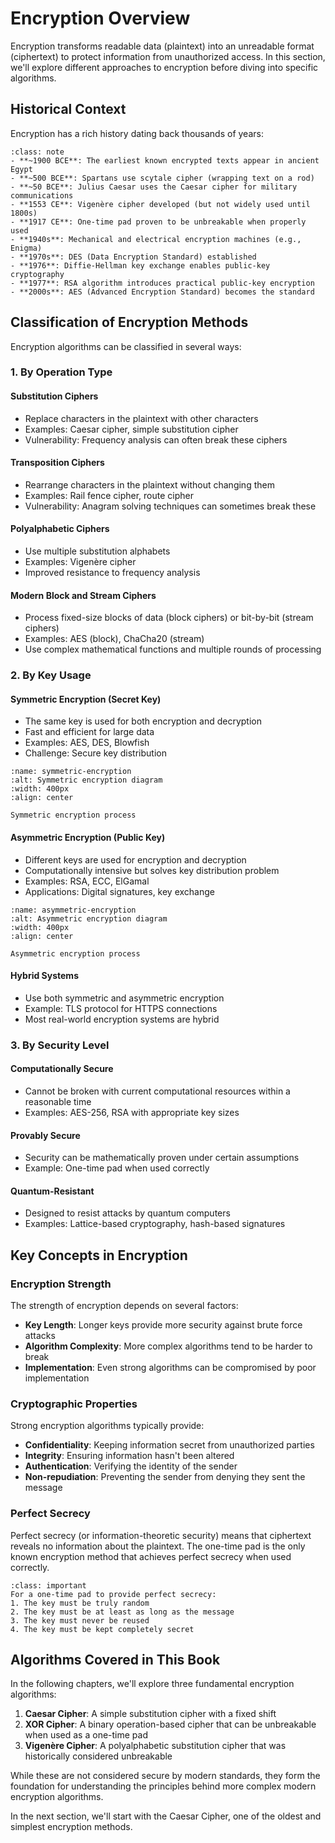 # Encryption Overview

Encryption transforms readable data (plaintext) into an unreadable format (ciphertext) to protect information from unauthorized access. In this section, we'll explore different approaches to encryption before diving into specific algorithms.

## Historical Context

Encryption has a rich history dating back thousands of years:

```{admonition} Historical Timeline
:class: note
- **~1900 BCE**: The earliest known encrypted texts appear in ancient Egypt
- **~500 BCE**: Spartans use scytale cipher (wrapping text on a rod)
- **~50 BCE**: Julius Caesar uses the Caesar cipher for military communications
- **1553 CE**: Vigenère cipher developed (but not widely used until 1800s)
- **1917 CE**: One-time pad proven to be unbreakable when properly used
- **1940s**: Mechanical and electrical encryption machines (e.g., Enigma)
- **1970s**: DES (Data Encryption Standard) established
- **1976**: Diffie-Hellman key exchange enables public-key cryptography
- **1977**: RSA algorithm introduces practical public-key encryption
- **2000s**: AES (Advanced Encryption Standard) becomes the standard
```

## Classification of Encryption Methods

Encryption algorithms can be classified in several ways:

### 1. By Operation Type

#### Substitution Ciphers
- Replace characters in the plaintext with other characters
- Examples: Caesar cipher, simple substitution cipher
- Vulnerability: Frequency analysis can often break these ciphers

#### Transposition Ciphers
- Rearrange characters in the plaintext without changing them
- Examples: Rail fence cipher, route cipher
- Vulnerability: Anagram solving techniques can sometimes break these

#### Polyalphabetic Ciphers
- Use multiple substitution alphabets
- Examples: Vigenère cipher
- Improved resistance to frequency analysis

#### Modern Block and Stream Ciphers
- Process fixed-size blocks of data (block ciphers) or bit-by-bit (stream ciphers)
- Examples: AES (block), ChaCha20 (stream)
- Use complex mathematical functions and multiple rounds of processing

### 2. By Key Usage

#### Symmetric Encryption (Secret Key)
- The same key is used for both encryption and decryption
- Fast and efficient for large data
- Examples: AES, DES, Blowfish
- Challenge: Secure key distribution

```{figure} https://upload.wikimedia.org/wikipedia/commons/thumb/2/27/Symmetric_key_encryption.svg/600px-Symmetric_key_encryption.svg.png
:name: symmetric-encryption
:alt: Symmetric encryption diagram
:width: 400px
:align: center

Symmetric encryption process
```

#### Asymmetric Encryption (Public Key)
- Different keys are used for encryption and decryption
- Computationally intensive but solves key distribution problem
- Examples: RSA, ECC, ElGamal
- Applications: Digital signatures, key exchange

```{figure} https://upload.wikimedia.org/wikipedia/commons/thumb/f/f9/Public_key_encryption.svg/600px-Public_key_encryption.svg.png
:name: asymmetric-encryption
:alt: Asymmetric encryption diagram
:width: 400px
:align: center

Asymmetric encryption process
```

#### Hybrid Systems
- Use both symmetric and asymmetric encryption
- Example: TLS protocol for HTTPS connections
- Most real-world encryption systems are hybrid

### 3. By Security Level

#### Computationally Secure
- Cannot be broken with current computational resources within a reasonable time
- Examples: AES-256, RSA with appropriate key sizes

#### Provably Secure
- Security can be mathematically proven under certain assumptions
- Example: One-time pad when used correctly

#### Quantum-Resistant
- Designed to resist attacks by quantum computers
- Examples: Lattice-based cryptography, hash-based signatures

## Key Concepts in Encryption

### Encryption Strength

The strength of encryption depends on several factors:

- **Key Length**: Longer keys provide more security against brute force attacks
- **Algorithm Complexity**: More complex algorithms tend to be harder to break
- **Implementation**: Even strong algorithms can be compromised by poor implementation

### Cryptographic Properties

Strong encryption algorithms typically provide:

- **Confidentiality**: Keeping information secret from unauthorized parties
- **Integrity**: Ensuring information hasn't been altered
- **Authentication**: Verifying the identity of the sender
- **Non-repudiation**: Preventing the sender from denying they sent the message

### Perfect Secrecy

Perfect secrecy (or information-theoretic security) means that ciphertext reveals no information about the plaintext. The one-time pad is the only known encryption method that achieves perfect secrecy when used correctly.

```{admonition} One-Time Pad Requirements
:class: important
For a one-time pad to provide perfect secrecy:
1. The key must be truly random
2. The key must be at least as long as the message
3. The key must never be reused
4. The key must be kept completely secret
```

## Algorithms Covered in This Book

In the following chapters, we'll explore three fundamental encryption algorithms:

1. **Caesar Cipher**: A simple substitution cipher with a fixed shift
2. **XOR Cipher**: A binary operation-based cipher that can be unbreakable when used as a one-time pad
3. **Vigenère Cipher**: A polyalphabetic substitution cipher that was historically considered unbreakable

While these are not considered secure by modern standards, they form the foundation for understanding the principles behind more complex modern encryption algorithms.

In the next section, we'll start with the Caesar Cipher, one of the oldest and simplest encryption methods.
